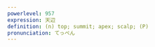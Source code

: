 ```yaml
---
powerlevel: 957
expression: 天辺
definition: (n) top; summit; apex; scalp; (P)
pronunciation: てっぺん
---
```

